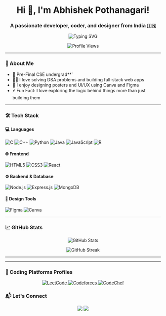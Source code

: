 <h1 align="center">Hi 👋, I'm Abhishek Pothanagari!</h1>
<h3 align="center">A passionate developer, coder, and designer from India 🇮🇳</h3>

<p align="center">
  <img src="https://readme-typing-svg.demolab.com?font=Fira+Code&size=22&pause=1000&center=true&vCenter=true&width=435&lines=React+JS+%7C+Node+JS+%7C+ML+%7C+DSA+Lover;Open+Source+Contributor;Always+learning+something+new+💡" alt="Typing SVG" />
</p>

<p align="center">
  <img src="https://komarev.com/ghpvc/?username=abhishek-p&label=Profile+Views&color=0e75b6&style=flat" alt="Profile Views" />
</p>

---

### 🚀 About Me

- 🌱 Pre-Final CSE undergrad**`
- 👨‍💻 I love solving DSA problems and building full-stack web apps
- 🎨 I enjoy designing posters and UI/UX using Canva and Figma
- ⚡ Fun Fact: I love exploring the logic behind things more than just building them

---

### 🛠️ Tech Stack

#### 💻 Languages
![C](https://img.shields.io/badge/C-A8B9CC?style=flat&logo=c&logoColor=white)
![C++](https://img.shields.io/badge/C%2B%2B-00599C?style=flat&logo=c%2B%2B&logoColor=white)
![Python](https://img.shields.io/badge/Python-3776AB?style=flat&logo=python&logoColor=white)
![Java](https://img.shields.io/badge/Java-ED8B00?style=flat&logo=java&logoColor=white)
![JavaScript](https://img.shields.io/badge/JavaScript-F7DF1E?style=flat&logo=javascript&logoColor=black)
![R](https://img.shields.io/badge/R-276DC3?style=flat&logo=r&logoColor=white)

#### 🌐 Frontend
![HTML5](https://img.shields.io/badge/HTML5-E34F26?style=flat&logo=html5&logoColor=white)
![CSS3](https://img.shields.io/badge/CSS3-1572B6?style=flat&logo=css3&logoColor=white)
![React](https://img.shields.io/badge/React-20232A?style=flat&logo=react&logoColor=61DAFB)

#### ⚙️ Backend & Database
![Node.js](https://img.shields.io/badge/Node.js-339933?style=flat&logo=node.js&logoColor=white)
![Express.js](https://img.shields.io/badge/Express.js-000000?style=flat&logo=express&logoColor=white)
![MongoDB](https://img.shields.io/badge/MongoDB-47A248?style=flat&logo=mongodb&logoColor=white)

#### 🎨 Design Tools
![Figma](https://img.shields.io/badge/Figma-F24E1E?style=flat&logo=figma&logoColor=white)
![Canva](https://img.shields.io/badge/Canva-00C4CC?style=flat&logo=canva&logoColor=white)

---

### 📈 GitHub Stats

<p align="center">
  <img src="https://github-readme-stats.vercel.app/api?username=abhishek-p&show_icons=true&theme=tokyonight" alt="GitHub Stats" />
</p>

<p align="center">
  <img src="https://github-readme-streak-stats.herokuapp.com/?user=abhishek-p&theme=tokyonight" alt="GitHub Streak" />
</p>

---

---

### 🧠 Coding Platforms Profiles

<p align="center">
  <a href="https://leetcode.com/u/abhishek_pothanagari/" target="_blank">
    <img src="https://img.shields.io/badge/LeetCode-FFA116?style=flat&logo=LeetCode&logoColor=black" alt="LeetCode" />
  </a>
  
  <a href="https://codeforces.com/profile/abhishekpothanagari" target="_blank">
    <img src="https://img.shields.io/badge/Codeforces-1F8ACB?style=flat&logo=codeforces&logoColor=white" alt="Codeforces" />
  </a>
  
  <a href="https://www.codechef.com/users/abhishekpotha" target="_blank">
    <img src="https://img.shields.io/badge/CodeChef-5B4638?style=flat&logo=codechef&logoColor=white" alt="CodeChef" />
  </a>
</p>

### 📬 Let's Connect

<p align="center">
  <a href="www.linkedin.com/in/abhishek-pothanagari-ba59b5291" target="_blank"><img src="https://img.shields.io/badge/LinkedIn-0077B5?style=flat&logo=linkedin&logoColor=white" /></a>
  <a href="mailto:abhishekpothanagari@gmail.com"><img src="https://img.shields.io/badge/Gmail-D14836?style=flat&logo=gmail&logoColor=white" /></a>
</p>
